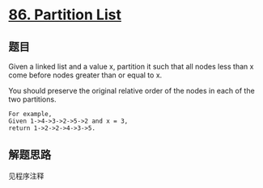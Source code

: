 # [86. Partition List](https://leetcode-cn.com/problems/partition-list/)

## 题目
Given a linked list and a value x, partition it such that all nodes less than x come before nodes greater than or equal to x.

You should preserve the original relative order of the nodes in each of the two partitions.

```
For example,
Given 1->4->3->2->5->2 and x = 3,
return 1->2->2->4->3->5.
```
## 解题思路

见程序注释
